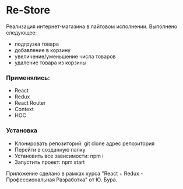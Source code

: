 # Re-Store
Реализация интернет-магазина в лайтовом исполнении.
Выполнено следующее:
* подгрузка товара
* добавление в корзину
* увеличение/уменьшение числа товаров
* удаление товара из корзины
### Применялись:
* React
* Redux
* React Router
* Context
* HOC
### Установка
* Клонировать репозиторий: git clone адрес репозитория
* Перейти в созданную папку
* Установить все зависимости: npm i
* Запустить проект: npm start

Приложение сделано в рамках курса "React + Redux - Профессиональная Разработка" от Ю. Бура.
